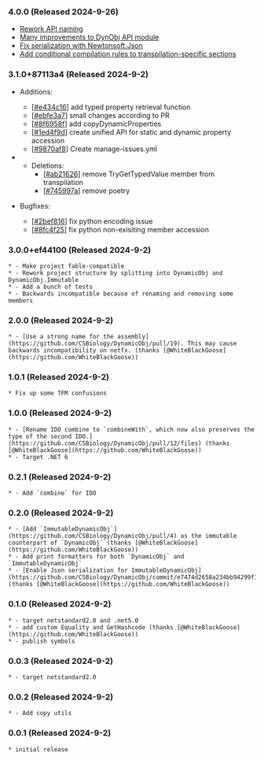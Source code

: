 ### 4.0.0 (Released 2024-9-26)

- [Rework API naming](https://github.com/CSBiology/DynamicObj/pull/36)
- [Many improvements to DynObj API module](https://github.com/CSBiology/DynamicObj/pull/32)
- [Fix serialization with Newtonsoft.Json](https://github.com/CSBiology/DynamicObj/pull/37)
- [Add conditional compilation rules to transpilation-specific sections](https://github.com/CSBiology/DynamicObj/pull/38)

### 3.1.0+87113a4 (Released 2024-9-2)
* Additions:
    * [[#e434c16](https://github.com/CSBiology/DynamicObj/commit/e434c162459b5c163bd387ef8b6aae4fbe6422cf)] add typed property retrieval function
    * [[#ebfe3a7](https://github.com/CSBiology/DynamicObj/commit/ebfe3a79919a3be02472cef0d87e781bc776ff7c)] small changes according to PR
    * [[#8f6958f](https://github.com/CSBiology/DynamicObj/commit/8f6958f859cebbbd695748ee32092ea20e69b325)] add copyDynamicProperties
    * [[#1ed4f9d](https://github.com/CSBiology/DynamicObj/commit/1ed4f9d84abc26918739eac59879e0f6d9ba27e9)] create unified API for static and dynamic property accession
    * [[#9870af8](https://github.com/CSBiology/DynamicObj/commit/9870af8e0f1f658c0d70321325efa83087d5c81e)] Create manage-issues.yml

* * Deletions:
    * [[#ab21626](https://github.com/CSBiology/DynamicObj/commit/ab2162606334cded61363e6b7006444d0525c5d4)] remove TryGetTypedValue member from transpilation
    * [[#745997a](https://github.com/CSBiology/DynamicObj/commit/745997a1d6239ae3a668bc3d61771dfd77899bc4)] remove poetry
* Bugfixes:
    * [[#2bef816](https://github.com/CSBiology/DynamicObj/commit/2bef816e62925dd8aad6aaae7351c99c06769574)] fix python encoding issue
    * [[#8fc4f25](https://github.com/CSBiology/DynamicObj/commit/8fc4f2552bd87f50a97c3c06b31ab3d14ebb687a)] fix python non-exisiting member accession

### 3.0.0+ef44100 (Released 2024-9-2)
    * - Make project fable-compatible
    * - Rework project structure by splitting into DynamicObj and DynamicObj.Immutable
    * - Add a bunch of tests
    * - Backwards incompatible because of renaming and removing some members

### 2.0.0 (Released 2024-9-2)
    * - [Use a strong name for the assembly](https://github.com/CSBiology/DynamicObj/pull/19). This may cause backwards incompatibility on netfx. (thanks [@WhiteBlackGoose](https://github.com/WhiteBlackGoose))

### 1.0.1 (Released 2024-9-2)
    * Fix up some TFM confusions

### 1.0.0 (Released 2024-9-2)
    * - [Rename IDO combine to `combineWith`, which now also preserves the type of the second IDO.](https://github.com/CSBiology/DynamicObj/pull/12/files) (thanks [@WhiteBlackGoose](https://github.com/WhiteBlackGoose))
    * - Target .NET 6

### 0.2.1 (Released 2024-9-2)
    * - Add `combine` for IDO

### 0.2.0 (Released 2024-9-2)
    * - [Add `ImmutableDynamicObj`](https://github.com/CSBiology/DynamicObj/pull/4) as the immutable counterpart of `DynamicObj` (thanks [@WhiteBlackGoose](https://github.com/WhiteBlackGoose))
    * - Add print formatters for both `DynamicObj` and `ImmutableDynamicObj`
    * - [Enable Json serialization for ImmutableDynamicObj](https://github.com/CSBiology/DynamicObj/commit/e7474d2658a234bb94299f12de30625e04f5f407) (thanks [@WhiteBlackGoose](https://github.com/WhiteBlackGoose))

### 0.1.0 (Released 2024-9-2)
    * - target netstandard2.0 and .net5.0
    * - add custom Equality and GetHashcode (thanks [@WhiteBlackGoose](https://github.com/WhiteBlackGoose))
    * - publish symbols

### 0.0.3 (Released 2024-9-2)
    * - target netstandard2.0

### 0.0.2 (Released 2024-9-2)
    * - Add copy utils

### 0.0.1 (Released 2024-9-2)
    * initial release


